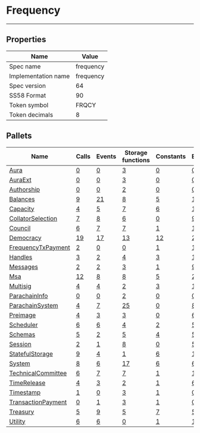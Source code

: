# Frequency

---------

## Properties
| Name | Value |
| -------- | -------- |
| Spec name     | frequency     |
| Implementation name     | frequency     |
| Spec version     | 64     |
| SS58 Format     | 90     |
| Token symbol      | FRQCY     |
| Token decimals      | 8     |

## Pallets
| Name | Calls | Events | Storage functions | Constants | Errors |
| -------- | -------- | -------- | -------- | -------- | -------- |
| [Aura](aura.md) | [0](aura.md#calls) | [0](aura.md#events) | [3](aura.md#storage-functions) | [0](aura.md#constants) | [0](aura.md#errors) |
| [AuraExt](auraext.md) | [0](auraext.md#calls) | [0](auraext.md#events) | [3](auraext.md#storage-functions) | [0](auraext.md#constants) | [0](auraext.md#errors) |
| [Authorship](authorship.md) | [0](authorship.md#calls) | [0](authorship.md#events) | [2](authorship.md#storage-functions) | [0](authorship.md#constants) | [0](authorship.md#errors) |
| [Balances](balances.md) | [9](balances.md#calls) | [21](balances.md#events) | [8](balances.md#storage-functions) | [5](balances.md#constants) | [10](balances.md#errors) |
| [Capacity](capacity.md) | [4](capacity.md#calls) | [5](capacity.md#events) | [7](capacity.md#storage-functions) | [6](capacity.md#constants) | [14](capacity.md#errors) |
| [CollatorSelection](collatorselection.md) | [7](collatorselection.md#calls) | [8](collatorselection.md#events) | [6](collatorselection.md#storage-functions) | [0](collatorselection.md#constants) | [9](collatorselection.md#errors) |
| [Council](council.md) | [6](council.md#calls) | [7](council.md#events) | [7](council.md#storage-functions) | [1](council.md#constants) | [11](council.md#errors) |
| [Democracy](democracy.md) | [19](democracy.md#calls) | [17](democracy.md#events) | [13](democracy.md#storage-functions) | [12](democracy.md#constants) | [24](democracy.md#errors) |
| [FrequencyTxPayment](frequencytxpayment.md) | [2](frequencytxpayment.md#calls) | [0](frequencytxpayment.md#events) | [0](frequencytxpayment.md#storage-functions) | [1](frequencytxpayment.md#constants) | [1](frequencytxpayment.md#errors) |
| [Handles](handles.md) | [3](handles.md#calls) | [2](handles.md#events) | [4](handles.md#storage-functions) | [3](handles.md#constants) | [15](handles.md#errors) |
| [Messages](messages.md) | [2](messages.md#calls) | [2](messages.md#events) | [3](messages.md#storage-functions) | [1](messages.md#constants) | [9](messages.md#errors) |
| [Msa](msa.md) | [12](msa.md#calls) | [8](msa.md#events) | [8](msa.md#storage-functions) | [5](msa.md#constants) | [29](msa.md#errors) |
| [Multisig](multisig.md) | [4](multisig.md#calls) | [4](multisig.md#events) | [2](multisig.md#storage-functions) | [3](multisig.md#constants) | [14](multisig.md#errors) |
| [ParachainInfo](parachaininfo.md) | [0](parachaininfo.md#calls) | [0](parachaininfo.md#events) | [2](parachaininfo.md#storage-functions) | [0](parachaininfo.md#constants) | [0](parachaininfo.md#errors) |
| [ParachainSystem](parachainsystem.md) | [4](parachainsystem.md#calls) | [7](parachainsystem.md#events) | [25](parachainsystem.md#storage-functions) | [0](parachainsystem.md#constants) | [8](parachainsystem.md#errors) |
| [Preimage](preimage.md) | [4](preimage.md#calls) | [3](preimage.md#events) | [3](preimage.md#storage-functions) | [0](preimage.md#constants) | [6](preimage.md#errors) |
| [Scheduler](scheduler.md) | [6](scheduler.md#calls) | [6](scheduler.md#events) | [4](scheduler.md#storage-functions) | [2](scheduler.md#constants) | [5](scheduler.md#errors) |
| [Schemas](schemas.md) | [5](schemas.md#calls) | [2](schemas.md#events) | [5](schemas.md#storage-functions) | [4](schemas.md#constants) | [5](schemas.md#errors) |
| [Session](session.md) | [2](session.md#calls) | [1](session.md#events) | [8](session.md#storage-functions) | [0](session.md#constants) | [5](session.md#errors) |
| [StatefulStorage](statefulstorage.md) | [9](statefulstorage.md#calls) | [4](statefulstorage.md#events) | [1](statefulstorage.md#storage-functions) | [6](statefulstorage.md#constants) | [13](statefulstorage.md#errors) |
| [System](system.md) | [8](system.md#calls) | [6](system.md#events) | [17](system.md#storage-functions) | [6](system.md#constants) | [6](system.md#errors) |
| [TechnicalCommittee](technicalcommittee.md) | [6](technicalcommittee.md#calls) | [7](technicalcommittee.md#events) | [7](technicalcommittee.md#storage-functions) | [1](technicalcommittee.md#constants) | [11](technicalcommittee.md#errors) |
| [TimeRelease](timerelease.md) | [4](timerelease.md#calls) | [3](timerelease.md#events) | [2](timerelease.md#storage-functions) | [1](timerelease.md#constants) | [6](timerelease.md#errors) |
| [Timestamp](timestamp.md) | [1](timestamp.md#calls) | [0](timestamp.md#events) | [3](timestamp.md#storage-functions) | [1](timestamp.md#constants) | [0](timestamp.md#errors) |
| [TransactionPayment](transactionpayment.md) | [0](transactionpayment.md#calls) | [1](transactionpayment.md#events) | [3](transactionpayment.md#storage-functions) | [1](transactionpayment.md#constants) | [0](transactionpayment.md#errors) |
| [Treasury](treasury.md) | [5](treasury.md#calls) | [9](treasury.md#events) | [5](treasury.md#storage-functions) | [7](treasury.md#constants) | [5](treasury.md#errors) |
| [Utility](utility.md) | [6](utility.md#calls) | [6](utility.md#events) | [0](utility.md#storage-functions) | [1](utility.md#constants) | [1](utility.md#errors) |